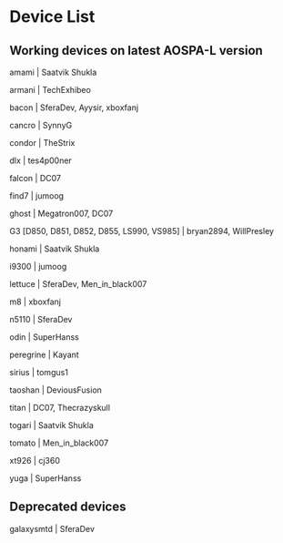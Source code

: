 # Device List #

## Working devices on latest AOSPA-L version ##

amami | Saatvik Shukla

armani | TechExhibeo

bacon | SferaDev, Ayysir, xboxfanj

cancro | SynnyG

condor | TheStrix

dlx | tes4p00ner

falcon | DC07

find7 | jumoog

ghost | Megatron007, DC07

G3 [D850, D851, D852, D855, LS990, VS985] | bryan2894, WillPresley

honami | Saatvik Shukla 

i9300 | jumoog

lettuce | SferaDev, Men_in_black007

m8 | xboxfanj

n5110 | SferaDev

odin | SuperHanss

peregrine | Kayant

sirius | tomgus1

taoshan | DeviousFusion

titan | DC07, Thecrazyskull

togari | Saatvik Shukla

tomato | Men_in_black007

xt926 | cj360

yuga | SuperHanss

## Deprecated devices ##

galaxysmtd | SferaDev
